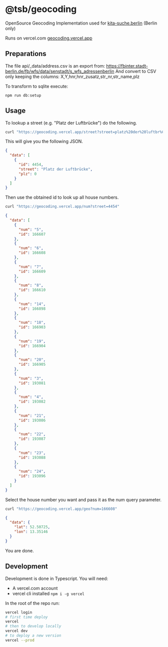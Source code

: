 # @tsb/geocoding

OpenSource Geocoding Implementation used for [kita-suche.berlin](http://kita-suche.berlin/) (Berlin only)

Runs on vercel.com [geocoding.vercel.app](https://geocoding.vercel.app/)

## Preparations

The file api/_data/address.csv is an export from: https://fbinter.stadt-berlin.de/fb/wfs/data/senstadt/s_wfs_adressenberlin
And convert to CSV only keeping the columns: X,Y,hnr,hnr_zusatz,str_nr,str_name,plz

To transform to sqlite execute:

```
npm run db:setup
```

## Usage

To lookup a street (e.g. "Platz der Luftbrücke") do the following.

```bash
curl "https://geocoding.vercel.app/street?street=platz%20der%20luftbr%C3%BCcke"
```

This will give you the following JSON.

```json
{
  "data": [
    {
      "id": 4454,
      "street": "Platz der Luftbrücke",
      "plz": 0
    }
  ]
}
```

Then use the obtained id to look up all house numbers.

```bash
curl "https://geocoding.vercel.app/num?street=4454"
```

```json
{
  "data": [
    {
      "num": "5",
      "id": 166607
    },
    {
      "num": "6",
      "id": 166608
    },
    {
      "num": "7",
      "id": 166609
    },
    {
      "num": "8",
      "id": 166610
    },
    {
      "num": "14",
      "id": 166898
    },
    {
      "num": "18",
      "id": 166903
    },
    {
      "num": "19",
      "id": 166904
    },
    {
      "num": "20",
      "id": 166905
    },
    {
      "num": "3",
      "id": 193081
    },
    {
      "num": "4",
      "id": 193082
    },
    {
      "num": "21",
      "id": 193086
    },
    {
      "num": "22",
      "id": 193087
    },
    {
      "num": "23",
      "id": 193088
    },
    {
      "num": "24",
      "id": 193096
    }
  ]
}
```

Select the house number you want and pass it as the num query parameter.  

```bash
curl "https://geocoding.vercel.app/geo?num=166608"
```

```json
{
  "data": {
    "lat": 52.50725,
    "lon": 13.35146
  }
}
```

You are done.

## Development

Development is done in Typescript. You will need:

- A vercel.com account
- vercel cli installed `npm i -g vercel`

In the root of the repo run:

```bash
vercel login
# first time deploy
vercel
# then to develop locally
vercel dev
# to deploy a new version
vercel --prod
```
